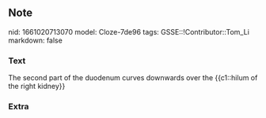 ## Note
nid: 1661020713070
model: Cloze-7de96
tags: GSSE::!Contributor::Tom_Li
markdown: false

### Text
<div>
  The second part of the duodenum curves downwards over the
  {{c1::hilum of the right kidney}}
</div>

### Extra

